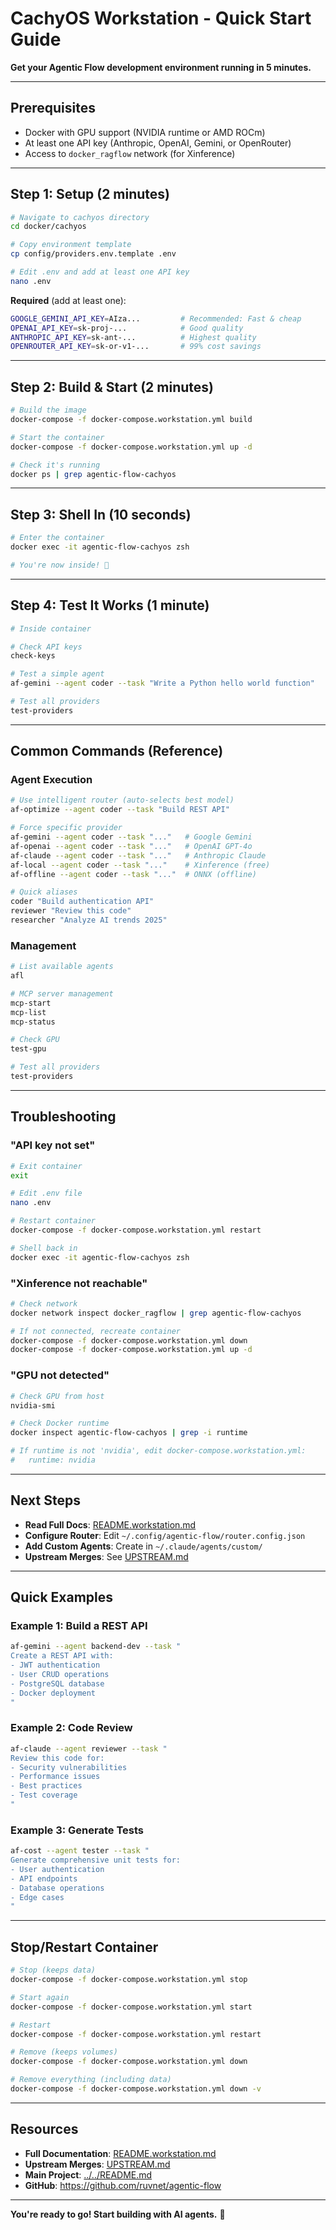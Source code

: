 # CachyOS Workstation - Quick Start Guide

**Get your Agentic Flow development environment running in 5 minutes.**

---

## Prerequisites

- Docker with GPU support (NVIDIA runtime or AMD ROCm)
- At least one API key (Anthropic, OpenAI, Gemini, or OpenRouter)
- Access to `docker_ragflow` network (for Xinference)

---

## Step 1: Setup (2 minutes)

```bash
# Navigate to cachyos directory
cd docker/cachyos

# Copy environment template
cp config/providers.env.template .env

# Edit .env and add at least one API key
nano .env
```

**Required** (add at least one):
```bash
GOOGLE_GEMINI_API_KEY=AIza...         # Recommended: Fast & cheap
OPENAI_API_KEY=sk-proj-...            # Good quality
ANTHROPIC_API_KEY=sk-ant-...          # Highest quality
OPENROUTER_API_KEY=sk-or-v1-...       # 99% cost savings
```

---

## Step 2: Build & Start (2 minutes)

```bash
# Build the image
docker-compose -f docker-compose.workstation.yml build

# Start the container
docker-compose -f docker-compose.workstation.yml up -d

# Check it's running
docker ps | grep agentic-flow-cachyos
```

---

## Step 3: Shell In (10 seconds)

```bash
# Enter the container
docker exec -it agentic-flow-cachyos zsh

# You're now inside! 🎉
```

---

## Step 4: Test It Works (1 minute)

```bash
# Inside container

# Check API keys
check-keys

# Test a simple agent
af-gemini --agent coder --task "Write a Python hello world function"

# Test all providers
test-providers
```

---

## Common Commands (Reference)

### Agent Execution
```bash
# Use intelligent router (auto-selects best model)
af-optimize --agent coder --task "Build REST API"

# Force specific provider
af-gemini --agent coder --task "..."   # Google Gemini
af-openai --agent coder --task "..."   # OpenAI GPT-4o
af-claude --agent coder --task "..."   # Anthropic Claude
af-local --agent coder --task "..."    # Xinference (free)
af-offline --agent coder --task "..."  # ONNX (offline)

# Quick aliases
coder "Build authentication API"
reviewer "Review this code"
researcher "Analyze AI trends 2025"
```

### Management
```bash
# List available agents
afl

# MCP server management
mcp-start
mcp-list
mcp-status

# Check GPU
test-gpu

# Test all providers
test-providers
```

---

## Troubleshooting

### "API key not set"
```bash
# Exit container
exit

# Edit .env file
nano .env

# Restart container
docker-compose -f docker-compose.workstation.yml restart

# Shell back in
docker exec -it agentic-flow-cachyos zsh
```

### "Xinference not reachable"
```bash
# Check network
docker network inspect docker_ragflow | grep agentic-flow-cachyos

# If not connected, recreate container
docker-compose -f docker-compose.workstation.yml down
docker-compose -f docker-compose.workstation.yml up -d
```

### "GPU not detected"
```bash
# Check GPU from host
nvidia-smi

# Check Docker runtime
docker inspect agentic-flow-cachyos | grep -i runtime

# If runtime is not 'nvidia', edit docker-compose.workstation.yml:
#   runtime: nvidia
```

---

## Next Steps

- **Read Full Docs**: [README.workstation.md](README.workstation.md)
- **Configure Router**: Edit `~/.config/agentic-flow/router.config.json`
- **Add Custom Agents**: Create in `~/.claude/agents/custom/`
- **Upstream Merges**: See [UPSTREAM.md](UPSTREAM.md)

---

## Quick Examples

### Example 1: Build a REST API
```bash
af-gemini --agent backend-dev --task "
Create a REST API with:
- JWT authentication
- User CRUD operations
- PostgreSQL database
- Docker deployment
"
```

### Example 2: Code Review
```bash
af-claude --agent reviewer --task "
Review this code for:
- Security vulnerabilities
- Performance issues
- Best practices
- Test coverage
"
```

### Example 3: Generate Tests
```bash
af-cost --agent tester --task "
Generate comprehensive unit tests for:
- User authentication
- API endpoints
- Database operations
- Edge cases
"
```

---

## Stop/Restart Container

```bash
# Stop (keeps data)
docker-compose -f docker-compose.workstation.yml stop

# Start again
docker-compose -f docker-compose.workstation.yml start

# Restart
docker-compose -f docker-compose.workstation.yml restart

# Remove (keeps volumes)
docker-compose -f docker-compose.workstation.yml down

# Remove everything (including data)
docker-compose -f docker-compose.workstation.yml down -v
```

---

## Resources

- **Full Documentation**: [README.workstation.md](README.workstation.md)
- **Upstream Merges**: [UPSTREAM.md](UPSTREAM.md)
- **Main Project**: [../../README.md](../../README.md)
- **GitHub**: https://github.com/ruvnet/agentic-flow

---

**You're ready to go! Start building with AI agents.** 🚀
